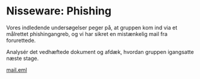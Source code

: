 # Nisseware: Phishing

Vores indledende undersøgelser peger på, at gruppen kom ind via et målrettet phishingangreb, og vi har sikret en mistænkelig mail fra forurettede.

Analysér det vedhæftede dokument og afdæk, hvordan gruppen igangsatte næste stage.

[mail.eml](mail.eml)
